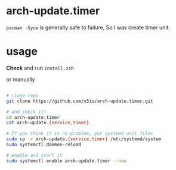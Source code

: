 # arch-update.timer

`pacman -Syuw` is generally safe to failure, So I was create timer unit.

# usage

**Check** and run `install.zsh`

or manually

```bash

# clone repo
git clone https://github.com/s5is/arch-update.timer.git

# and check it!
cd arch-update.timer
cat arch-update.{service,timer}

# If you think it is no problem, put systemd unit files
sudo cp -r arch-update.{service,timer} /etc/systemd/system
sudo systemctl daemon-reload

# enable and start it
sudo systemctl enable arch-update.timer --now

```
